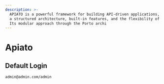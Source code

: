 ```yaml
---
description: >-
  APIATO is a powerful framework for building API-driven applications, offering
  a structured architecture, built-in features, and the flexibility of Laravel.
  Its modular approach through the Porto archi
---
```


# Apiato

## Default Login

```
admin@admin.com/admin
```
